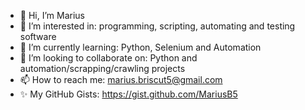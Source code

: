 - 👋 Hi, I’m Marius
- 👀 I’m interested in: programming, scripting, automating and testing software
- 🌱 I’m currently learning: Python, Selenium and Automation
- 💞️ I’m looking to collaborate on: Python and automation/scrapping/crawling projects
- 📫 How to reach me: marius.briscut5@gmail.com
- ✨ My GitHub Gists: https://gist.github.com/MariusB5

<!---
MariusB5/MariusB5 is a ✨ special ✨ repository because its `README.md` (this file) appears on your GitHub profile.
You can click the Preview link to take a look at your changes.
--->
